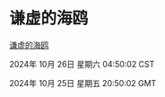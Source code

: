 # 谦虚的海鸥
[谦虚的海鸥](http://219.139.197.74:56308/qxdho/course/base/hotlink/index.php)

2024年 10月 26日 星期六 04:50:02 CST

2024年 10月 25日 星期五 20:50:02 GMT
